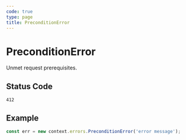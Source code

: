 ```yaml
---
code: true
type: page
title: PreconditionError
---
```


# PreconditionError



Unmet request prerequisites.

## Status Code

`412`

## Example

```js
const err = new context.errors.PreconditionError('error message');
```
